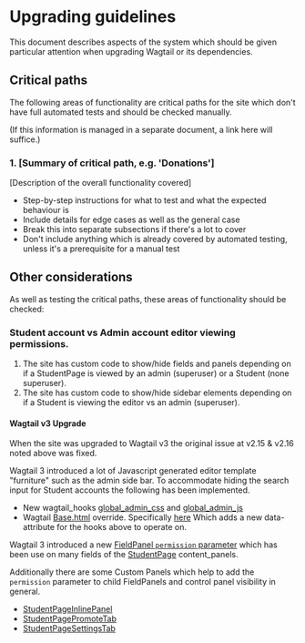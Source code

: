 # Upgrading guidelines

This document describes aspects of the system which should be given particular attention when upgrading Wagtail or its dependencies.

## Critical paths

The following areas of functionality are critical paths for the site which don't have full automated tests and should be checked manually.

(If this information is managed in a separate document, a link here will suffice.)

### 1. [Summary of critical path, e.g. 'Donations']

[Description of the overall functionality covered]

- Step-by-step instructions for what to test and what the expected behaviour is
- Include details for edge cases as well as the general case
- Break this into separate subsections if there's a lot to cover
- Don't include anything which is already covered by automated testing, unless it's a prerequisite for a manual test

## Other considerations

As well as testing the critical paths, these areas of functionality should be checked:

### Student account vs Admin account editor viewing permissions.

1. The site has custom code to show/hide fields and panels depending on if a StudentPage is viewed by an admin (superuser) or a Student (none superuser).
2. The site has custom code to show/hide sidebar elements depending on if a Student is viewing the editor vs an admin (superuser).

#### Wagtail v3 Upgrade

When the site was upgraded to Wagtail v3 the original issue at v2.15 & v2.16 noted above was fixed.

Wagtail 3 introduced a lot of Javascript generated editor template "furniture" such as the admin side bar. To accommodate hiding the search input for Student accounts the following has been implemented.

- New wagtail_hooks [global_admin_css](https://github.com/torchbox/rca-wagtail-2019/blob/7e5bb3c9201d8a7b7fa6e0288d4bee0ba1c79f52/rca/people/wagtail_hooks.py#L21) and [global_admin_js](https://github.com/torchbox/rca-wagtail-2019/blob/7e5bb3c9201d8a7b7fa6e0288d4bee0ba1c79f52/rca/people/wagtail_hooks.py#L13)
- Wagtail [Base.html](https://github.com/torchbox/rca-wagtail-2019/blob/support/wagtail-3.0-upgrade/rca/account_management/templates/wagtailadmin/base.html) override. Specifically [here](https://github.com/torchbox/rca-wagtail-2019/blob/7e5bb3c9201d8a7b7fa6e0288d4bee0ba1c79f52/rca/account_management/templates/wagtailadmin/base.html#L12) Which adds a new data-attribute for the hooks above to operate on.

Wagtail 3 introduced a new [FieldPanel `permission` parameter](https://docs.wagtail.org/en/stable/reference/pages/panels.html#wagtail.admin.panels.FieldPanel.permission) which has been use on many fields of the [StudentPage](https://github.com/torchbox/rca-wagtail-2019/blob/support/wagtail-3.0-upgrade/rca/people/models.py#L777) content_panels.

Additionally there are some Custom Panels which help to add the `permission` parameter to child FieldPanels and control panel visibility in general.

- [StudentPageInlinePanel](https://github.com/torchbox/rca-wagtail-2019/blob/7e5bb3c9201d8a7b7fa6e0288d4bee0ba1c79f52/rca/people/utils.py#L72)
- [StudentPagePromoteTab](https://github.com/torchbox/rca-wagtail-2019/blob/7e5bb3c9201d8a7b7fa6e0288d4bee0ba1c79f52/rca/people/utils.py#L86)
- [StudentPageSettingsTab](https://github.com/torchbox/rca-wagtail-2019/blob/7e5bb3c9201d8a7b7fa6e0288d4bee0ba1c79f52/rca/people/utils.py#L107)

